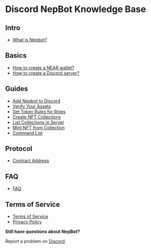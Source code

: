 # Discord NepBot Knowledge Base
 ## Intro
  * [What is Nepbot?](doc/What_is_Nepbot.md)
 ## Basics
  * [How to create a NEAR wallet?](doc/Create_a_NEAR_wallet.md)
  * [How to create a Discord server?](https://support.discord.com/hc/en-us/articles/204849977-How-do-I-create-a-server-)
 ## Guides
  * [Add Nepbot to Discord](doc/Add_Nepbot_to_Discord.md)
  * [Verify Your Assets](doc/Verify_your_Assets.md)
  * [Set Token Rules for Roles](doc/Set_Rules_for_Roles.md)
  * [Create NFT Collections](doc/Create_NFT_collections.md)
  * [List Collections in Server](doc/List_Collections_in_Server.md)
  * [Mint NFT from Collection](doc/Mint_NFT_from_Collection.md)
  * [Command List](doc/Command_Glossary.md)
 ## Protocol
  * [Contract Address](doc/Contract_Address.md)
 ## FAQ
  * [FAQ](doc/FAQ.md)
## Terms of Service
  * [Terms of Service](doc//Terms_of_Service.md)
  * [Privacy Policy](doc/Privacy_Policy.md)


**Still have questions about NepBot?**

Report a problem on [Discord](https://discord.gg/2BEY9FN6tB).